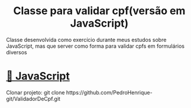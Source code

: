 <h1 align="center">Classe para validar cpf(versão em JavaScript)</h1>

<p align="left">
  Classe desenvolvida como exercício durante meus estudos sobre JavaScript, mas que server como forma para validar cpfs em formulários diversos
</p>

<h1 align="left">
    <a href="https://developer.mozilla.org/pt-BR/docs/Aprender/JavaScript">🔗 JavaScript</a>
</h1>

<p align="left">
  Clonar projeto: git clone https://github.com/PedroHenrique-git/ValidadorDeCpf.git
</p>

